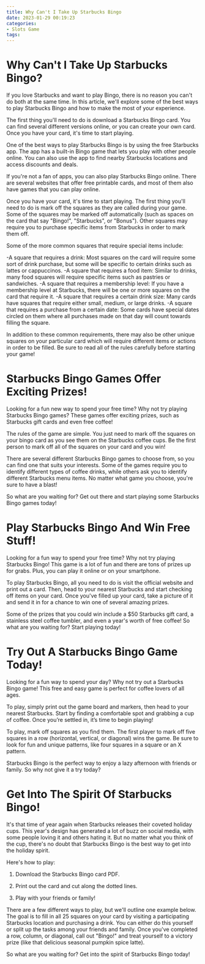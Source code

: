 ```yaml
---
title: Why Can't I Take Up Starbucks Bingo
date: 2023-01-29 00:19:23
categories:
- Slots Game
tags:
---
```



#  Why Can't I Take Up Starbucks Bingo?

If you love Starbucks and want to play Bingo, there is no reason you can't do both at the same time. In this article, we'll explore some of the best ways to play Starbucks Bingo and how to make the most of your experience.

The first thing you'll need to do is download a Starbucks Bingo card. You can find several different versions online, or you can create your own card. Once you have your card, it's time to start playing.

One of the best ways to play Starbucks Bingo is by using the free Starbucks app. The app has a built-in Bingo game that lets you play with other people online. You can also use the app to find nearby Starbucks locations and access discounts and deals.

If you're not a fan of apps, you can also play Starbucks Bingo online. There are several websites that offer free printable cards, and most of them also have games that you can play online.

Once you have your card, it's time to start playing. The first thing you'll need to do is mark off the squares as they are called during your game. Some of the squares may be marked off automatically (such as spaces on the card that say "Bingo!", "Starbucks", or "Bonus"). Other squares may require you to purchase specific items from Starbucks in order to mark them off.

Some of the more common squares that require special items include: 

-A square that requires a drink: Most squares on the card will require some sort of drink purchase, but some will be specific to certain drinks such as lattes or cappuccinos. 
-A square that requires a food item: Similar to drinks, many food squares will require specific items such as pastries or sandwiches. 
-A square that requires a membership level: If you have a membership level at Starbucks, there will be one or more squares on the card that require it. 
-A square that requires a certain drink size: Many cards have squares that require either small, medium, or large drinks. 
-A square that requires a purchase from a certain date: Some cards have special dates circled on them where all purchases made on that day will count towards filling the square. 

In addition to these common requirements, there may also be other unique squares on your particular card which will require different items or actions in order to be filled. Be sure to read all of the rules carefully before starting your game!

#  Starbucks Bingo Games Offer Exciting Prizes!

Looking for a fun new way to spend your free time? Why not try playing Starbucks Bingo games? These games offer exciting prizes, such as Starbucks gift cards and even free coffee!

The rules of the game are simple. You just need to mark off the squares on your bingo card as you see them on the Starbucks coffee cups. Be the first person to mark off all of the squares on your card and you win!

There are several different Starbucks Bingo games to choose from, so you can find one that suits your interests. Some of the games require you to identify different types of coffee drinks, while others ask you to identify different Starbucks menu items. No matter what game you choose, you're sure to have a blast!

So what are you waiting for? Get out there and start playing some Starbucks Bingo games today!

#  Play Starbucks Bingo And Win Free Stuff!

Looking for a fun way to spend your free time? Why not try playing Starbucks Bingo! This game is a lot of fun and there are tons of prizes up for grabs. Plus, you can play it online or on your smartphone.

To play Starbucks Bingo, all you need to do is visit the official website and print out a card. Then, head to your nearest Starbucks and start checking off items on your card. Once you've filled up your card, take a picture of it and send it in for a chance to win one of several amazing prizes.

Some of the prizes that you could win include a $50 Starbucks gift card, a stainless steel coffee tumbler, and even a year's worth of free coffee! So what are you waiting for? Start playing today!

#  Try Out A Starbucks Bingo Game Today!

Looking for a fun way to spend your day? Why not try out a Starbucks Bingo game! This free and easy game is perfect for coffee lovers of all ages.

To play, simply print out the game board and markers, then head to your nearest Starbucks. Start by finding a comfortable spot and grabbing a cup of coffee. Once you’re settled in, it’s time to begin playing!

To play, mark off squares as you find them. The first player to mark off five squares in a row (horizontal, vertical, or diagonal) wins the game. Be sure to look for fun and unique patterns, like four squares in a square or an X pattern.

Starbucks Bingo is the perfect way to enjoy a lazy afternoon with friends or family. So why not give it a try today?

#  Get Into The Spirit Of Starbucks Bingo!

It's that time of year again when Starbucks releases their coveted holiday cups. This year's design has generated a lot of buzz on social media, with some people loving it and others hating it. But no matter what you think of the cup, there's no doubt that Starbucks Bingo is the best way to get into the holiday spirit.

Here's how to play:

1. Download the Starbucks Bingo card PDF.

2. Print out the card and cut along the dotted lines.

3. Play with your friends or family!

There are a few different ways to play, but we'll outline one example below. The goal is to fill in all 25 squares on your card by visiting a participating Starbucks location and purchasing a drink. You can either do this yourself or split up the tasks among your friends and family. Once you've completed a row, column, or diagonal, call out "Bingo!" and treat yourself to a victory prize (like that delicious seasonal pumpkin spice latte).

So what are you waiting for? Get into the spirit of Starbucks Bingo today!